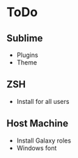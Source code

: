 # ToDo

## Sublime

* Plugins
* Theme

## ZSH

* Install for all users

## Host Machine

* Install Galaxy roles
* Windows font

